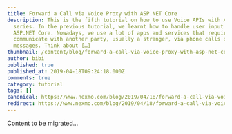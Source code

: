```yaml
---
title: Forward a Call via Voice Proxy with ASP.NET Core
description: This is the fifth tutorial on how to use Voice APIs with ASP.NET
  series. In the previous tutorial, we learnt how to handle user input with
  ASP.NET Core. Nowadays, we use a lot of apps and services that require us to
  communicate with another party, usually a stranger, via phone calls or
  messages. Think about […]
thumbnail: /content/blog/forward-a-call-via-voice-proxy-with-asp-net-core-dr/voice-proxy-asp-net.png
author: bibi
published: true
published_at: 2019-04-18T09:24:18.000Z
comments: true
category: tutorial
tags: []
canonical: https://www.nexmo.com/blog/2019/04/18/forward-a-call-via-voice-proxy-with-asp-net-core-dr
redirect: https://www.nexmo.com/blog/2019/04/18/forward-a-call-via-voice-proxy-with-asp-net-core-dr
---
```


Content to be migrated...
